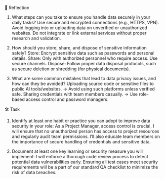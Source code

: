 📝 Reflection
1. What steps can you take to ensure you handle data securely in your daily tasks?
Use secure and encrypted connections (e.g., HTTPS, VPN).
Avoid logging into or uploading data on unverified or unauthorized websites.
Do not integrate or link external services without proper research and validation.

2. How should you store, share, and dispose of sensitive information safely?
Store: Encrypt sensitive data such as passwords and personal details.
Share: Only with authorized personnel who require access. Use secure channels.
Dispose: Follow proper data disposal protocols, such as secure deletion or shredding (for physical documents).

3. What are some common mistakes that lead to data privacy issues, and how can they be avoided?
Uploading source code or sensitive files to public AI tools/websites. → Avoid using such platforms unless verified safe.
Sharing credentials with team members casually. → Use role-based access control and password managers.

🛠️ Task

1. Identify at least one habit or practice you can adopt to improve data security in your role:
As a Project Manager, access control is crucial. I will ensure that no unauthorized person has access to project resources and regularly audit team permissions. I’ll also educate team members on the importance of secure handling of credentials and sensitive data.

2. Document at least one key learning or security measure you will implement:
I will enforce a thorough code review process to detect potential data vulnerabilities early. Ensuring all test cases meet security requirements will be a part of our standard QA checklist to minimize the risk of data breaches.
